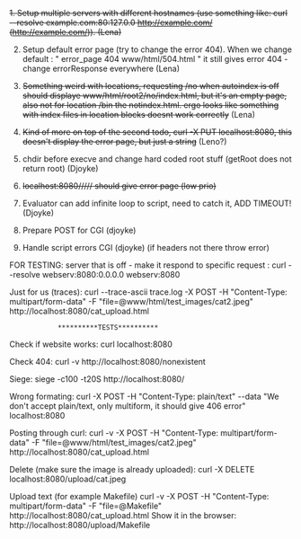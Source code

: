 ~~1. Setup multiple servers with different hostnames (use something like: curl --resolve example.com:80:127.0.0 http://example.com/ (http://example.com/)). (Lena)~~

2. Setup default error page (try to change the error 404). When we change default : "	error_page		404 www/html/504.html    " it still gives error 404 - change errorResponse everywhere (Lena)

4. ~~Something weird with locations, requesting /no when autoindex is off should displaye www/html/root2/no/index.html, but it's an empty page, also not for location /bin the notindex.html. ergo looks like something with index files in location blocks doesnt work correctly~~ (Lena)

7. ~~Kind of more on top of the second todo, curl -X PUT localhost:8080, this doesn't display the error page, but just a string~~ (Leno?)

8. chdir before execve and change hard coded root stuff (getRoot does not return root) (Djoyke)

9. ~~localhost:8080///// should give error page (low prio)~~

10. Evaluator can add infinite loop to script, need to catch it, ADD TIMEOUT! (Djoyke)

11. Prepare POST for CGI (djoyke)

12. Handle script errors CGI (djoyke) (if headers not there throw error)


FOR TESTING:
server that is off - make it respond to specific request :
          curl --resolve webserv:8080:0.0.0.0 webserv:8080 

Just for us (traces): 
curl --trace-ascii trace.log -X POST -H "Content-Type: multipart/form-data" -F "file=@www/html/test_images/cat2.jpeg" http://localhost:8080/cat_upload.html



				**********TESTS**********

Check if website works:
curl localhost:8080

Check 404:
curl -v http://localhost:8080/nonexistent

Siege:
siege -c100 -t20S http://localhost:8080/

Wrong formating:
curl -X POST -H "Content-Type: plain/text" --data "We don't accept plain/text, only multiform, it should give 406 error" localhost:8080

Posting through curl:
curl -v -X POST -H "Content-Type: multipart/form-data" -F "file=@www/html/test_images/cat2.jpeg" http://localhost:8080/cat_upload.html

Delete (make sure the image is already uploaded):
curl -X DELETE localhost:8080/upload/cat.jpeg

Upload text (for example Makefile)
curl -v -X POST -H "Content-Type: multipart/form-data" -F "file=@Makefile" http://localhost:8080/cat_upload.html
Show it in the browser:
http://localhost:8080/upload/Makefile